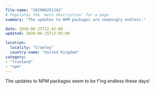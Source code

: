 ```yaml
---
file-name: "202006251242"
# Populates the `meta description` for a page
summary: "The updates to NPM packages are seemingly endless."

date: 2020-06-25T12:42:00
updated: 2020-06-25T13:05:00

location:
  locality: "Crawley"
  country-name: "United Kingdom"
category:
- "frontend"
- "npm"
---
```


The updates to NPM packages seem to be f'ing endless these days!
